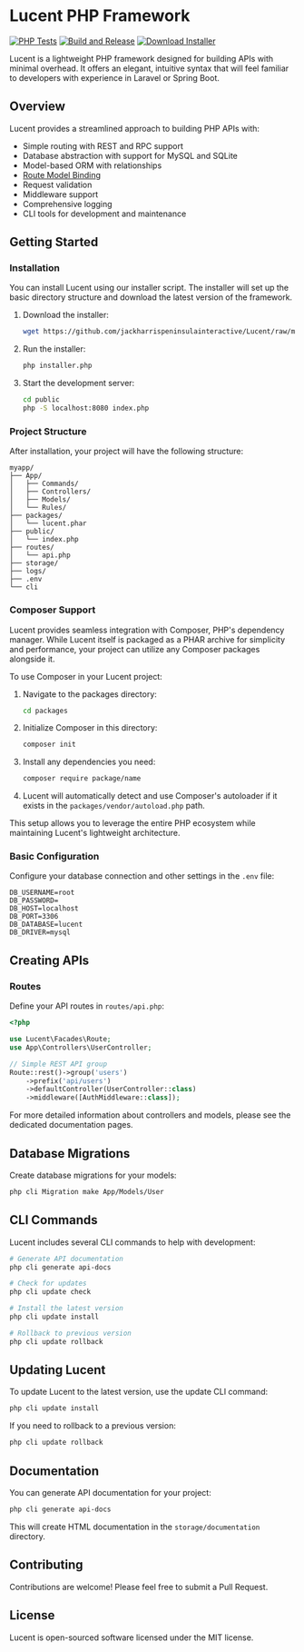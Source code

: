 # Lucent PHP Framework

[![PHP Tests](https://github.com/jackharrispeninsulainteractive/Lucent/actions/workflows/tests.yml/badge.svg?branch=development)](https://github.com/jackharrispeninsulainteractive/Lucent/actions/workflows/tests.yml)
[![Build and Release](https://github.com/jackharrispeninsulainteractive/Lucent/actions/workflows/main.yml/badge.svg)](https://github.com/jackharrispeninsulainteractive/Lucent/actions/workflows/main.yml)
<a href="https://downgit.github.io/#/home?url=https://github.com/jackharrispeninsulainteractive/Lucent/raw/main/installer.php" target="_blank">
    <img src="https://img.shields.io/badge/Download-Installer-blue" alt="Download Installer">
</a>

Lucent is a lightweight PHP framework designed for building APIs with minimal overhead. It offers an elegant, intuitive syntax that will feel familiar to developers with experience in Laravel or Spring Boot.

## Overview

Lucent provides a streamlined approach to building PHP APIs with:

- Simple routing with REST and RPC support
- Database abstraction with support for MySQL and SQLite
- Model-based ORM with relationships
- [Route Model Binding](/docs/RouteModelBinding.md)
- Request validation
- Middleware support
- Comprehensive logging
- CLI tools for development and maintenance

## Getting Started

### Installation

You can install Lucent using our installer script. The installer will set up the basic directory structure and download the latest version of the framework.

1. Download the installer:
   ```bash
   wget https://github.com/jackharrispeninsulainteractive/Lucent/raw/main/installer.php
   ```

2. Run the installer:
   ```bash
   php installer.php
   ```

3. Start the development server:
   ```bash
   cd public
   php -S localhost:8080 index.php
   ```

### Project Structure

After installation, your project will have the following structure:

```
myapp/
├── App/
│   ├── Commands/
│   ├── Controllers/
│   ├── Models/
│   └── Rules/
├── packages/
│   └── lucent.phar
├── public/
│   └── index.php
├── routes/
│   └── api.php
├── storage/
├── logs/
├── .env
└── cli
```

### Composer Support

Lucent provides seamless integration with Composer, PHP's dependency manager. While Lucent itself is packaged as a PHAR archive for simplicity and performance, your project can utilize any Composer packages alongside it.

To use Composer in your Lucent project:

1. Navigate to the packages directory:
   ```bash
   cd packages
   ```

2. Initialize Composer in this directory:
   ```bash
   composer init
   ```

3. Install any dependencies you need:
   ```bash
   composer require package/name
   ```

4. Lucent will automatically detect and use Composer's autoloader if it exists in the `packages/vendor/autoload.php` path.

This setup allows you to leverage the entire PHP ecosystem while maintaining Lucent's lightweight architecture.

### Basic Configuration

Configure your database connection and other settings in the `.env` file:

```env
DB_USERNAME=root
DB_PASSWORD=
DB_HOST=localhost
DB_PORT=3306
DB_DATABASE=lucent
DB_DRIVER=mysql
```

## Creating APIs

### Routes

Define your API routes in `routes/api.php`:

```php
<?php

use Lucent\Facades\Route;
use App\Controllers\UserController;

// Simple REST API group
Route::rest()->group('users')
    ->prefix('api/users')
    ->defaultController(UserController::class)
    ->middleware([AuthMiddleware::class]);
```

For more detailed information about controllers and models, please see the dedicated documentation pages.

## Database Migrations

Create database migrations for your models:

```bash
php cli Migration make App/Models/User
```

## CLI Commands

Lucent includes several CLI commands to help with development:

```bash
# Generate API documentation
php cli generate api-docs

# Check for updates
php cli update check

# Install the latest version
php cli update install

# Rollback to previous version
php cli update rollback
```

## Updating Lucent

To update Lucent to the latest version, use the update CLI command:

```bash
php cli update install
```

If you need to rollback to a previous version:

```bash
php cli update rollback
```

## Documentation

You can generate API documentation for your project:

```bash
php cli generate api-docs
```

This will create HTML documentation in the `storage/documentation` directory.

## Contributing

Contributions are welcome! Please feel free to submit a Pull Request.

## License

Lucent is open-sourced software licensed under the MIT license.

